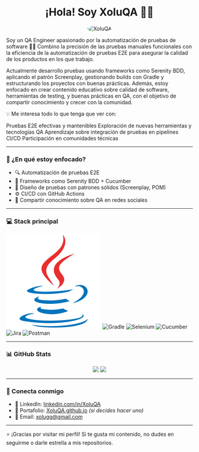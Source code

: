 <h1 align="center">¡Hola! Soy XoluQA 👨‍💻</h1>

<p align="center">
  <img src="https://avatars.githubusercontent.com/u/00000000?v=4" width="120" alt="XoluQA" style="border-radius: 50%">
</p>

Soy un QA Engineer apasionado por la automatización de pruebas de software 🧪🚀
Combino la precisión de las pruebas manuales funcionales con la eficiencia de la automatización de pruebas E2E para asegurar la calidad de los productos en los que trabajo.

Actualmente desarrollo pruebas usando frameworks como Serenity BDD, aplicando el patrón Screenplay, gestionando builds con Gradle y estructurando los proyectos con buenas prácticas.
Además, estoy enfocado en crear contenido educativo sobre calidad de software, herramientas de testing, y buenas prácticas en QA, con el objetivo de compartir conocimiento y crecer con la comunidad.

💡 Me interesa todo lo que tenga que ver con:

Pruebas E2E efectivas y mantenibles
Exploración de nuevas herramientas y tecnologías QA
Aprendizaje sobre integración de pruebas en pipelines CI/CD
Participación en comunidades técnicas

---

### 🧠 ¿En qué estoy enfocado?
- 🔍 Automatización de pruebas E2E
- 🧪 Frameworks como Serenity BDD + Cucumber
- 🎯 Diseño de pruebas con patrones sólidos (Screenplay, POM)
- ⚙️ CI/CD con GitHub Actions
- 📢 Compartir conocimiento sobre QA en redes sociales

---

### 💻 Stack principal

![Java](https://github.com/devicons/devicon/blob/master/icons/java/java-original.svg)
![Gradle](https://img.shields.io/badge/Gradle-02303A?style=flat&logo=gradle&logoColor=white)
![Selenium](https://img.shields.io/badge/Selenium-43B02A?style=flat&logo=selenium&logoColor=white)
![Cucumber](https://img.shields.io/badge/Cucumber-23D96C?style=flat&logo=cucumber&logoColor=white)
![Jira](https://img.shields.io/badge/Jira-0052CC?style=flat&logo=jira&logoColor=white)
![Postman](https://img.shields.io/badge/Postman-FF6C37?style=flat&logo=postman&logoColor=white)



---

### 📊 GitHub Stats

<p align="center">
  <img src="https://github-readme-stats.vercel.app/api?username=XoluQA&show_icons=true&theme=default" height="140" />
  <img src="https://github-readme-stats.vercel.app/api/top-langs/?username=XoluQA&layout=compact&theme=default" height="140" />
</p>

---

### 🔗 Conecta conmigo

- 💼 LinkedIn: [linkedin.com/in/XoluQA](https://linkedin.com/in/XoluQA)
- 🧪 Portafolio: [XoluQA.github.io](https://XoluQA.github.io) *(si decides hacer uno)*
- 💌 Email: [xolugg@gmail.com](mailto:xolugg@gmail.com)

---

⭐ ¡Gracias por visitar mi perfil! Si te gusta mi contenido, no dudes en seguirme o darle estrella a mis repositorios.

